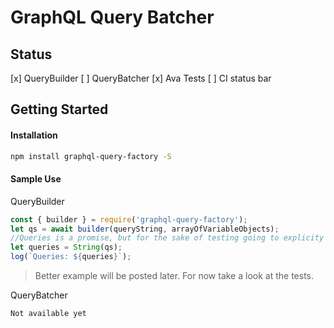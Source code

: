 # GraphQL Query Batcher
## Status
[x] QueryBuilder
[ ] QueryBatcher
[x] Ava Tests
[ ] CI status bar

## Getting Started
#### Installation
```bash
npm install graphql-query-factory -S 
```

#### Sample Use
QueryBuilder
```js
const { builder } = require('graphql-query-factory');
let qs = await builder(queryString, arrayOfVariableObjects);
//Queries is a promise, but for the sake of testing going to explicity typecast as string
let queries = String(qs); 
log(`Queries: ${queries}`);
```
> Better example will be posted later. For now take a look at the tests.

QueryBatcher 
```js
Not available yet
```
